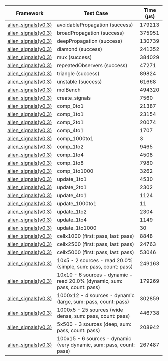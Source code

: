 | Framework | Test Case | Time (μs) |
| --- | --- | --- |
| [alien_signals(v0.3)](https://github.com/medz/alien-signals-dart) | avoidablePropagation (success) | 179213 |
| [alien_signals(v0.3)](https://github.com/medz/alien-signals-dart) | broadPropagation (success) | 375951 |
| [alien_signals(v0.3)](https://github.com/medz/alien-signals-dart) | deepPropagation (success) | 130739 |
| [alien_signals(v0.3)](https://github.com/medz/alien-signals-dart) | diamond (success) | 241352 |
| [alien_signals(v0.3)](https://github.com/medz/alien-signals-dart) | mux (success) | 384029 |
| [alien_signals(v0.3)](https://github.com/medz/alien-signals-dart) | repeatedObservers (success) | 47271 |
| [alien_signals(v0.3)](https://github.com/medz/alien-signals-dart) | triangle (success) | 89824 |
| [alien_signals(v0.3)](https://github.com/medz/alien-signals-dart) | unstable (success) | 61668 |
| [alien_signals(v0.3)](https://github.com/medz/alien-signals-dart) | molBench | 494320 |
| [alien_signals(v0.3)](https://github.com/medz/alien-signals-dart) | create_signals | 7560 |
| [alien_signals(v0.3)](https://github.com/medz/alien-signals-dart) | comp_0to1 | 21387 |
| [alien_signals(v0.3)](https://github.com/medz/alien-signals-dart) | comp_1to1 | 23154 |
| [alien_signals(v0.3)](https://github.com/medz/alien-signals-dart) | comp_2to1 | 20074 |
| [alien_signals(v0.3)](https://github.com/medz/alien-signals-dart) | comp_4to1 | 1707 |
| [alien_signals(v0.3)](https://github.com/medz/alien-signals-dart) | comp_1000to1 | 3 |
| [alien_signals(v0.3)](https://github.com/medz/alien-signals-dart) | comp_1to2 | 9465 |
| [alien_signals(v0.3)](https://github.com/medz/alien-signals-dart) | comp_1to4 | 4508 |
| [alien_signals(v0.3)](https://github.com/medz/alien-signals-dart) | comp_1to8 | 7980 |
| [alien_signals(v0.3)](https://github.com/medz/alien-signals-dart) | comp_1to1000 | 3262 |
| [alien_signals(v0.3)](https://github.com/medz/alien-signals-dart) | update_1to1 | 4530 |
| [alien_signals(v0.3)](https://github.com/medz/alien-signals-dart) | update_2to1 | 2302 |
| [alien_signals(v0.3)](https://github.com/medz/alien-signals-dart) | update_4to1 | 1124 |
| [alien_signals(v0.3)](https://github.com/medz/alien-signals-dart) | update_1000to1 | 11 |
| [alien_signals(v0.3)](https://github.com/medz/alien-signals-dart) | update_1to2 | 2304 |
| [alien_signals(v0.3)](https://github.com/medz/alien-signals-dart) | update_1to4 | 1149 |
| [alien_signals(v0.3)](https://github.com/medz/alien-signals-dart) | update_1to1000 | 30 |
| [alien_signals(v0.3)](https://github.com/medz/alien-signals-dart) | cellx1000 (first: pass, last: pass) | 8848 |
| [alien_signals(v0.3)](https://github.com/medz/alien-signals-dart) | cellx2500 (first: pass, last: pass) | 24763 |
| [alien_signals(v0.3)](https://github.com/medz/alien-signals-dart) | cellx5000 (first: pass, last: pass) | 53046 |
| [alien_signals(v0.3)](https://github.com/medz/alien-signals-dart) | 10x5 - 2 sources - read 20.0% (simple, sum: pass, count: pass) | 249163 |
| [alien_signals(v0.3)](https://github.com/medz/alien-signals-dart) | 10x10 - 6 sources - dynamic - read 20.0% (dynamic, sum: pass, count: pass) | 179269 |
| [alien_signals(v0.3)](https://github.com/medz/alien-signals-dart) | 1000x12 - 4 sources - dynamic (large, sum: pass, count: pass) | 302859 |
| [alien_signals(v0.3)](https://github.com/medz/alien-signals-dart) | 1000x5 - 25 sources (wide dense, sum: pass, count: pass) | 446738 |
| [alien_signals(v0.3)](https://github.com/medz/alien-signals-dart) | 5x500 - 3 sources (deep, sum: pass, count: pass) | 208942 |
| [alien_signals(v0.3)](https://github.com/medz/alien-signals-dart) | 100x15 - 6 sources - dynamic (very dynamic, sum: pass, count: pass) | 267487 |
